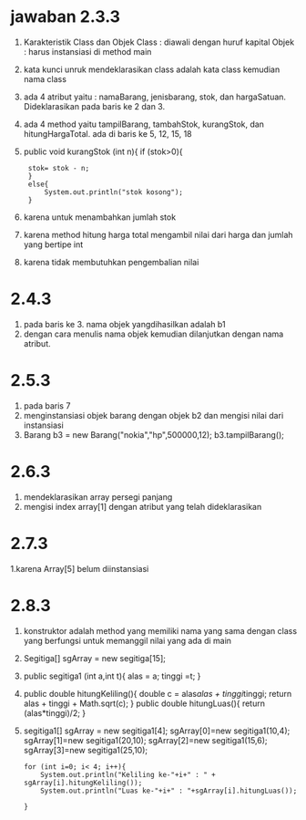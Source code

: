 # jawaban 2.3.3

1. Karakteristik Class dan Objek
Class : diawali dengan huruf kapital
Objek : harus instansiasi di method main
2. kata kunci unruk mendeklarasikan class adalah kata class kemudian nama class
3. ada 4 atribut yaitu : namaBarang, jenisbarang, stok, dan hargaSatuan. Dideklarasikan pada baris ke 2 dan 3.
4. ada 4 method yaitu tampilBarang, tambahStok, kurangStok, dan hitungHargaTotal. ada di baris ke 5, 12, 15, 18
5. public void kurangStok (int n){
        if (stok>0){
            
        
        stok= stok - n;
        }
        else{
            System.out.println("stok kosong");
        }
6. karena untuk menambahkan jumlah stok
7. karena method hitung harga total mengambil nilai dari harga dan jumlah yang bertipe int
8. karena tidak membutuhkan pengembalian nilai


# 2.4.3

1. pada baris ke 3. nama objek yangdihasilkan adalah b1
2. dengan cara menulis nama objek kemudian dilanjutkan dengan nama atribut.

# 2.5.3

1. pada baris 7
2. menginstansiasi objek barang dengan objek b2 dan  mengisi nilai dari instansiasi
3. Barang b3 = new Barang("nokia","hp",500000,12);
       b3.tampilBarang();

# 2.6.3

1. mendeklarasikan array persegi panjang
2. mengisi index array[1] dengan atribut yang telah dideklarasikan

# 2.7.3

1.karena Array[5] belum diinstansiasi

# 2.8.3

1. konstruktor adalah method yang memiliki nama yang sama dengan class yang berfungsi untuk memanggil nilai yang ada di main
2. Segitiga[] sgArray = new segitiga[15];
3. public segitiga1 (int a,int t){
        alas = a;
        tinggi =t;
    }
4.  public double hitungKeliling(){
        double c = alas*alas + tinggi*tinggi;
        return alas + tinggi + Math.sqrt(c);
    }
    public double hitungLuas(){
        return (alas*tinggi)/2;
    }
5.  segitiga1[] sgArray = new segitiga1[4];
        sgArray[0]=new segitiga1(10,4);
        sgArray[1]=new segitiga1(20,10);
        sgArray[2]=new segitiga1(15,6);
        sgArray[3]=new segitiga1(25,10);
        
        for (int i=0; i< 4; i++){
            System.out.println("Keliling ke-"+i+" : " + sgArray[i].hitungKeliling());
            System.out.println("Luas ke-"+i+" : "+sgArray[i].hitungLuas());
            
        }
        

